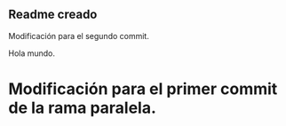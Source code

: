 ## Readme creado

Modificación para el segundo commit. 

Hola mundo. 

# Modificación para el primer commit de la rama paralela. 

